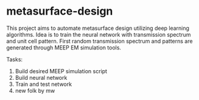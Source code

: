 # metasurface-design

This project aims to automate metasurface design utilizing deep learning algorithms. Idea is to train the neural network with
transmission spectrum and unit cell pattern. First random transmission spectrum and patterns are generated through MEEP EM
simulation tools. 

Tasks: 

1) Build desired MEEP simulation script
2) Build neural network 
3) Train and test network
4) new folk by mw
